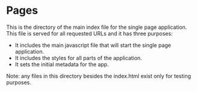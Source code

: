 # Pages
This is the directory of the main index file for the single page application.
This file is served for all requested URLs and it has three purposes:
  - It includes the main javascript file that will start the single page
    application.
  - It includes the styles for all parts of the application.
  - It sets the initial metadata for the app.

Note: any files in this directory besides the index.html exist only for testing
purposes.